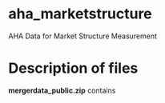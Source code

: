 # aha_marketstructure
AHA Data for Market Structure Measurement

# Description of files
<b>mergerdata_public.zip</b> contains
